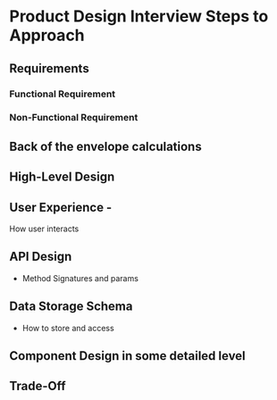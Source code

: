 # Product Design Interview Steps to Approach

## Requirements

### Functional Requirement

### Non-Functional Requirement

## Back of the envelope calculations

## High-Level Design

## User Experience -

How user interacts

## API Design

- Method Signatures and params

## Data Storage Schema

- How to store and access

## Component Design in some detailed level

## Trade-Off
